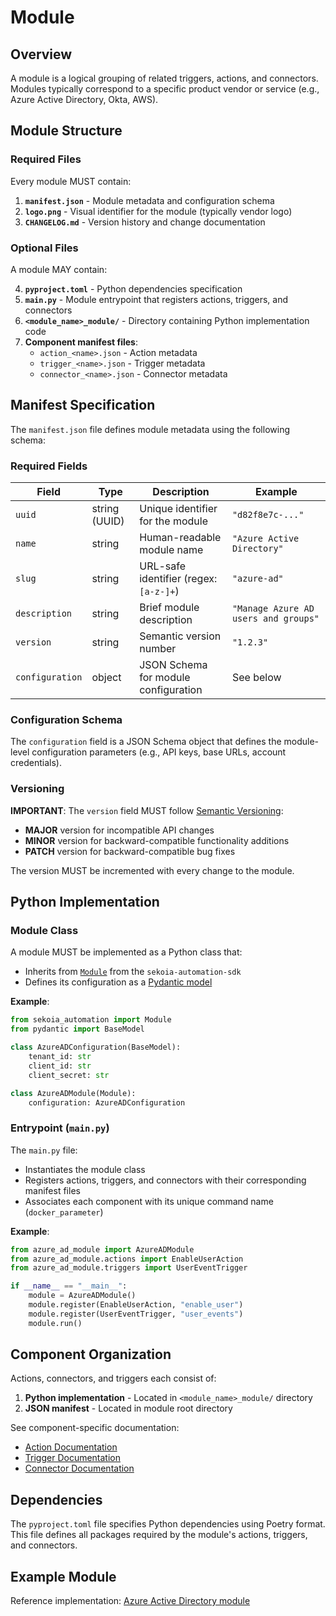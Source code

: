 # Module

## Overview

A module is a logical grouping of related triggers, actions, and connectors. Modules typically correspond to a specific product vendor or service (e.g., Azure Active Directory, Okta, AWS).

## Module Structure

### Required Files

Every module MUST contain:

1. **`manifest.json`** - Module metadata and configuration schema
2. **`logo.png`** - Visual identifier for the module (typically vendor logo)
3. **`CHANGELOG.md`** - Version history and change documentation

### Optional Files

A module MAY contain:

4. **`pyproject.toml`** - Python dependencies specification
5. **`main.py`** - Module entrypoint that registers actions, triggers, and connectors
6. **`<module_name>_module/`** - Directory containing Python implementation code
7. **Component manifest files**:
   - `action_<name>.json` - Action metadata
   - `trigger_<name>.json` - Trigger metadata  
   - `connector_<name>.json` - Connector metadata

## Manifest Specification

The `manifest.json` file defines module metadata using the following schema:

### Required Fields

| Field | Type | Description | Example |
|-------|------|-------------|---------|
| `uuid` | string (UUID) | Unique identifier for the module | `"d82f8e7c-..."` |
| `name` | string | Human-readable module name | `"Azure Active Directory"` |
| `slug` | string | URL-safe identifier (regex: `[a-z-]+`) | `"azure-ad"` |
| `description` | string | Brief module description | `"Manage Azure AD users and groups"` |
| `version` | string | Semantic version number | `"1.2.3"` |
| `configuration` | object | JSON Schema for module configuration | See below |

### Configuration Schema

The `configuration` field is a JSON Schema object that defines the module-level configuration parameters (e.g., API keys, base URLs, account credentials).

### Versioning

**IMPORTANT**: The `version` field MUST follow [Semantic Versioning](https://semver.org/):
- **MAJOR** version for incompatible API changes
- **MINOR** version for backward-compatible functionality additions
- **PATCH** version for backward-compatible bug fixes

The version MUST be incremented with every change to the module.

## Python Implementation

### Module Class

A module MUST be implemented as a Python class that:
- Inherits from [`Module`](https://github.com/SEKOIA-IO/sekoia-automation-sdk/blob/main/sekoia_automation/module.py) from the `sekoia-automation-sdk`
- Defines its configuration as a [Pydantic model](https://docs.pydantic.dev/)

**Example**:
```python
from sekoia_automation import Module
from pydantic import BaseModel

class AzureADConfiguration(BaseModel):
    tenant_id: str
    client_id: str
    client_secret: str

class AzureADModule(Module):
    configuration: AzureADConfiguration
```

### Entrypoint (`main.py`)

The `main.py` file:
- Instantiates the module class
- Registers actions, triggers, and connectors with their corresponding manifest files
- Associates each component with its unique command name (`docker_parameter`)

**Example**:
```python
from azure_ad_module import AzureADModule
from azure_ad_module.actions import EnableUserAction
from azure_ad_module.triggers import UserEventTrigger

if __name__ == "__main__":
    module = AzureADModule()
    module.register(EnableUserAction, "enable_user")
    module.register(UserEventTrigger, "user_events")
    module.run()
```

## Component Organization

Actions, connectors, and triggers each consist of:
1. **Python implementation** - Located in `<module_name>_module/` directory
2. **JSON manifest** - Located in module root directory

See component-specific documentation:
- [Action Documentation](action.md)
- [Trigger Documentation](trigger.md)
- [Connector Documentation](connector.md)

## Dependencies

The `pyproject.toml` file specifies Python dependencies using Poetry format. This file defines all packages required by the module's actions, triggers, and connectors.

## Example Module

Reference implementation: [Azure Active Directory module](https://github.com/SEKOIA-IO/automation-library/tree/main/Azure)

